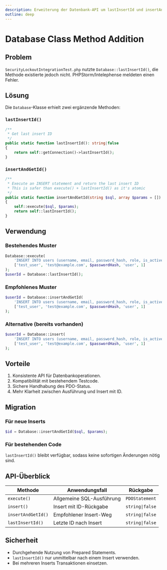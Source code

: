 ```yaml
---
description: Erweiterung der Datenbank-API um lastInsertId und insertAndGetId.
outline: deep
---
```


# Database Class Method Addition

## Problem

`SecurityLockoutIntegrationTest.php` nutzte `Database::lastInsertId()`, die Methode existierte jedoch nicht. PHPStorm/Intelephense meldeten einen Fehler.

## Lösung

Die `Database`-Klasse erhielt zwei ergänzende Methoden:

### `lastInsertId()`

```php
/**
 * Get last insert ID
 */
public static function lastInsertId(): string|false
{
    return self::getConnection()->lastInsertId();
}
```

### `insertAndGetId()`

```php
/**
 * Execute an INSERT statement and return the last insert ID
 * This is safer than execute() + lastInsertId() as it's atomic
 */
public static function insertAndGetId(string $sql, array $params = []): string|false
{
    self::execute($sql, $params);
    return self::lastInsertId();
}
```

## Verwendung

### Bestehendes Muster

```php
Database::execute(
    'INSERT INTO users (username, email, password_hash, role, is_active) VALUES (?, ?, ?, ?, ?)',
    ['test_user', 'test@example.com', $passwordHash, 'user', 1]
);
$userId = Database::lastInsertId();
```

### Empfohlenes Muster

```php
$userId = Database::insertAndGetId(
    'INSERT INTO users (username, email, password_hash, role, is_active) VALUES (?, ?, ?, ?, ?)',
    ['test_user', 'test@example.com', $passwordHash, 'user', 1]
);
```

### Alternative (bereits vorhanden)

```php
$userId = Database::insert(
    'INSERT INTO users (username, email, password_hash, role, is_active) VALUES (?, ?, ?, ?, ?)',
    ['test_user', 'test@example.com', $passwordHash, 'user', 1]
);
```

## Vorteile

1. Konsistente API für Datenbankoperationen.
1. Kompatibilität mit bestehendem Testcode.
1. Sichere Handhabung des PDO-Status.
1. Mehr Klarheit zwischen Ausführung und Insert mit ID.

## Migration

### Für neue Inserts

```php
$id = Database::insertAndGetId($sql, $params);
```

### Für bestehenden Code

`lastInsertId()` bleibt verfügbar, sodass keine sofortigen Änderungen nötig sind.

## API-Überblick

| Methode            | Anwendungsfall            | Rückgabe        |
| ------------------ | ------------------------- | --------------- |
| `execute()`        | Allgemeine SQL-Ausführung | `PDOStatement`  |
| `insert()`         | Insert mit ID-Rückgabe    | `string\|false` |
| `insertAndGetId()` | Empfohlener Insert-Weg    | `string\|false` |
| `lastInsertId()`   | Letzte ID nach Insert     | `string\|false` |

## Sicherheit

- Durchgehende Nutzung von Prepared Statements.
- `lastInsertId()` nur unmittelbar nach einem Insert verwenden.
- Bei mehreren Inserts Transaktionen einsetzen.
